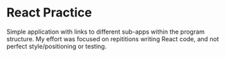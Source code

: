 # React Practice

Simple application with links to different sub-apps within the program structure. My effort was focused on repititions writing React code, and not perfect style/positioning or testing.

